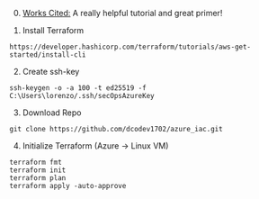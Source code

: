 0. [Works Cited:](https://www.youtube.com/watch?v=V53AHWun17s) A really helpful tutorial and great primer!

1. Install Terraform
```code
https://developer.hashicorp.com/terraform/tutorials/aws-get-started/install-cli
```

2. Create ssh-key
```code
ssh-keygen -o -a 100 -t ed25519 -f C:\Users\lorenzo/.ssh/secOpsAzureKey
```

3. Download Repo
```code
git clone https://github.com/dcodev1702/azure_iac.git
```

4. Initialize Terraform (Azure -> Linux VM)
```code
terraform fmt
terraform init
terraform plan
terraform apply -auto-approve
```
